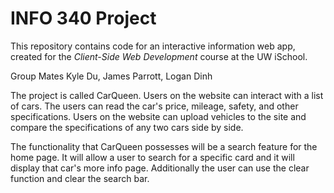 # INFO 340 Project

This repository contains code for an interactive information web app, created for the _Client-Side Web Development_ course at the UW iSchool.

Group Mates Kyle Du, James Parrott, Logan Dinh 

The project is called CarQueen. Users on the website can interact with a list of cars. The users can read the car's price, mileage, safety, and other specifications. Users on the website can upload vehicles to the site and compare the specifications of any two cars side by side.

The functionality that CarQueen possesses will be a search feature for the home page. It will allow a user to search for a specific card and it will display that car's more info page. Additionally the user can use the clear function and clear the search bar. 
